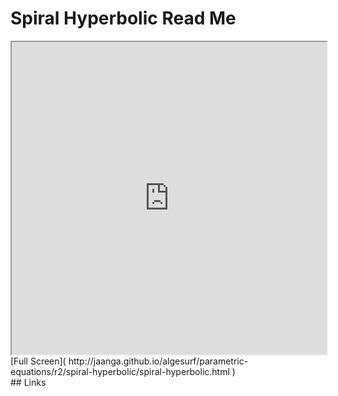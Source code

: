Spiral Hyperbolic Read Me
===

<iframe src='http://jaanga.github.io/algesurf/parametric-equations/r2/spiral-hyperbolic/spiral-hyperbolic.html' width=100% height=500px >
There is an `iframe` here. It is not visible when viewed on github.com/algesurf. To view, please see 'Project Links' below.
</iframe>
[Full Screen]( http://jaanga.github.io/algesurf/parametric-equations/r2/spiral-hyperbolic/spiral-hyperbolic.html )
<br>
## Links 
<http://www.3d-meier.de/tut3/Seite188.html>  
